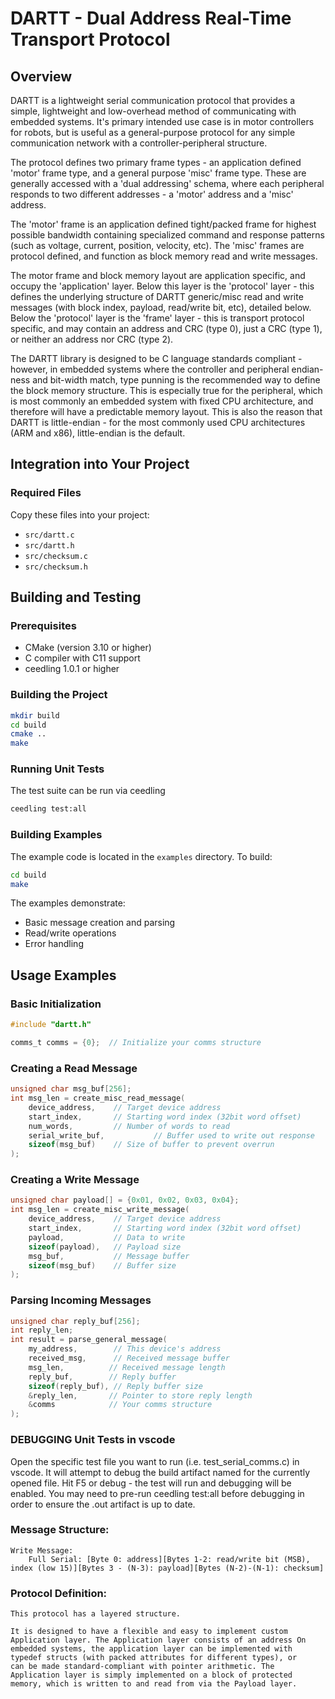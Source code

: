 # DARTT - Dual Address Real-Time Transport Protocol

## Overview

DARTT is a lightweight serial communication protocol that provides a simple, lightweight and low-overhead method of communicating with embedded systems. It's primary intended use case is in motor controllers for robots, but is useful as a general-purpose protocol for any simple communication network with a controller-peripheral structure. 

The protocol defines two primary frame types - an application defined 'motor' frame type, and a general purpose 'misc' frame type. These are generally accessed with a 'dual addressing' schema, where each peripheral responds to two different addresses - a 'motor' address and a 'misc' address. 

The 'motor' frame is an application defined tight/packed frame for highest possible bandwidth containing specialized command and response patterns (such as voltage, current, position, velocity, etc). The 'misc' frames are protocol defined, and function as block memory read and write messages. 

The motor frame and block memory layout are application specific, and occupy the 'application' layer. Below this layer is the 'protocol' layer - this defines the underlying structure of DARTT generic/misc read and write messages (with block index, payload, read/write bit, etc), detailed below. Below the 'protocol' layer is the 'frame' layer - this is transport protocol specific, and may contain an address and CRC (type 0), just a CRC (type 1), or neither an address nor CRC (type 2). 

The DARTT library is designed to be C language standards compliant - however, in embedded systems where the controller and peripheral endian-ness and bit-width match, type punning is the recommended way to define the block memory structure. This is especially true for the peripheral, which is most commonly an embedded system with fixed CPU architecture, and therefore will have a predictable memory layout. This is also the reason that DARTT is little-endian - for the most commonly used CPU architectures (ARM and x86), little-endian is the default.

## Integration into Your Project

### Required Files
Copy these files into your project:
- `src/dartt.c`
- `src/dartt.h`
- `src/checksum.c`
- `src/checksum.h`

## Building and Testing

### Prerequisites
- CMake (version 3.10 or higher)
- C compiler with C11 support
- ceedling 1.0.1 or higher

### Building the Project
```bash
mkdir build
cd build
cmake ..
make
```

### Running Unit Tests
The test suite can be run via ceedling
```bash
ceedling test:all
```

### Building Examples
The example code is located in the `examples` directory. To build:
```bash
cd build
make
```

The examples demonstrate:
- Basic message creation and parsing
- Read/write operations
- Error handling

## Usage Examples

### Basic Initialization
```c
#include "dartt.h"

comms_t comms = {0};  // Initialize your comms structure
```

### Creating a Read Message
```c
unsigned char msg_buf[256];
int msg_len = create_misc_read_message(
    device_address,    // Target device address
    start_index,       // Starting word index (32bit word offset)
    num_words,         // Number of words to read
    serial_write_buf,           // Buffer used to write out response
    sizeof(msg_buf)    // Size of buffer to prevent overrun
);
```

### Creating a Write Message
```c
unsigned char payload[] = {0x01, 0x02, 0x03, 0x04};
int msg_len = create_misc_write_message(
    device_address,    // Target device address
    start_index,       // Starting word index (32bit word offset)
    payload,           // Data to write
    sizeof(payload),   // Payload size
    msg_buf,           // Message buffer
    sizeof(msg_buf)    // Buffer size
);
```

### Parsing Incoming Messages
```c
unsigned char reply_buf[256];
int reply_len;
int result = parse_general_message(
    my_address,        // This device's address
    received_msg,      // Received message buffer
    msg_len,          // Received message length
    reply_buf,        // Reply buffer
    sizeof(reply_buf), // Reply buffer size
    &reply_len,       // Pointer to store reply length
    &comms            // Your comms structure
);
``` 


### DEBUGGING Unit Tests in vscode
Open the specific test file you want to run (i.e. test_serial_comms.c) in vscode. It will attempt to debug the build artifact named for the currently opened file. Hit F5 or debug - the test will run and debugging will be enabled. You may need to pre-run ceedling test:all before debugging in order to ensure the .out artifact is up to date.

### Message Structure:
```
Write Message:
    Full Serial: [Byte 0: address][Bytes 1-2: read/write bit (MSB), index (low 15)][Bytes 3 - (N-3): payload][Bytes (N-2)-(N-1): checksum]

```


### Protocol Definition:
``` 
This protocol has a layered structure. 

It is designed to have a flexible and easy to implement custom Application layer. The Application layer consists of an address On embedded systems, the application layer can be implemented with typedef structs (with packed attributes for different types), or
can be made standard-compliant with pointer arithmetic. The Application layer is simply implemented on a block of protected memory, which is written to and read from via the Payload layer. 